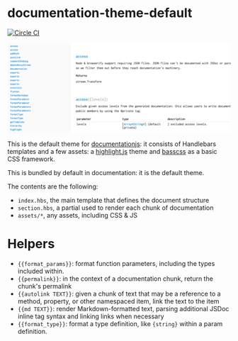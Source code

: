 # documentation-theme-default

[![Circle CI](https://circleci.com/gh/documentationjs/documentation-theme-default.svg?style=svg)](https://circleci.com/gh/documentationjs/documentation-theme-default)

![](screenshot.png)

This is the default theme for [documentationjs](https://github.com/documentationjs):
it consists of Handlebars templates and a few assets: a [highlight.js](https://highlightjs.org/)
theme and [basscss](http://www.basscss.com/) as a basic CSS framework.

This is bundled by default in documentation: it is the default theme.

The contents are the following:

* `index.hbs`, the main template that defines the document structure
* `section.hbs`, a partial used to render each chunk of documentation
* `assets/*`, any assets, including CSS & JS

# Helpers

* `{{format_params}}`: format function parameters, including the types
  included within.
* `{{permalink}}`: in the context of a documentation chunk,
  return the chunk's permalink
* `{{autolink TEXT}}`: given a chunk of text that may be a reference to a
  method, property, or other namespaced item, link the text to the item
* `{{md TEXT}}`: render Markdown-formatted text, parsing additional
  JSDoc inline tag syntax and linking links when necessary
* `{{format_type}}`: format a type definition, like `{string}` within a
  param definition.
